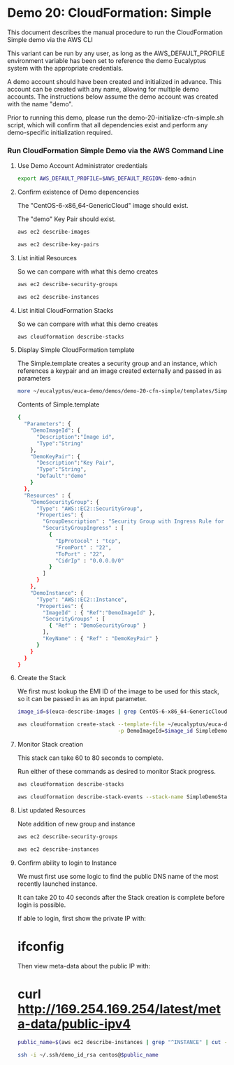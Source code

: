 # Demo 20: CloudFormation: Simple

This document describes the manual procedure to run the CloudFormation Simple demo via the AWS CLI

This variant can be run by any user, as long as the AWS_DEFAULT_PROFILE environment variable
has been set to reference the demo Eucalyptus system with the appropriate credentials.

A demo account should have been created and initialized in advance. This account can be
created with any name, allowing for multiple demo accounts. The instructions below assume
the demo account was created with the name "demo".

Prior to running this demo, please run the demo-20-initialize-cfn-simple.sh script, which
will confirm that all dependencies exist and perform any demo-specific initialization
required.

### Run CloudFormation Simple Demo via the AWS Command Line

1. Use Demo Account Administrator credentials

    ```bash
    export AWS_DEFAULT_PROFILE=$AWS_DEFAULT_REGION-demo-admin
    ```

2. Confirm existence of Demo depencencies

    The "CentOS-6-x86_64-GenericCloud" image should exist.

    The "demo" Key Pair should exist.

    ```bash
    aws ec2 describe-images

    aws ec2 describe-key-pairs
    ```

3. List initial Resources

    So we can compare with what this demo creates

    ```bash
    aws ec2 describe-security-groups

    aws ec2 describe-instances
    ```

4. List initial CloudFormation Stacks

    So we can compare with what this demo creates

    ```bash
    aws cloudformation describe-stacks
    ```

5. Display Simple CloudFormation template

    The Simple.template creates a security group and an instance, which references a keypair and
    an image created externally and passed in as parameters

    ```bash
    more ~/eucalyptus/euca-demo/demos/demo-20-cfn-simple/templates/Simple.template
    ```

    Contents of Simple.template

    ```bash
    {
      "Parameters": {
        "DemoImageId": {
          "Description":"Image id",
          "Type":"String"
        },
        "DemoKeyPair": {
          "Description":"Key Pair",
          "Type":"String",
          "Default":"demo"
        }
      },
      "Resources" : {
        "DemoSecurityGroup": {
          "Type": "AWS::EC2::SecurityGroup",
          "Properties": {
            "GroupDescription" : "Security Group with Ingress Rule for DemoInstance",
            "SecurityGroupIngress" : [
              {
                "IpProtocol" : "tcp",
                "FromPort" : "22",
                "ToPort" : "22",
                "CidrIp" : "0.0.0.0/0"
              }
            ]
          }
        },
        "DemoInstance": {
          "Type": "AWS::EC2::Instance",
          "Properties": {
            "ImageId" : { "Ref":"DemoImageId" },
            "SecurityGroups" : [ 
              { "Ref" : "DemoSecurityGroup" } 
            ],
            "KeyName" : { "Ref" : "DemoKeyPair" }
          }
        }
      }
    }
    ```

6. Create the Stack

    We first must lookup the EMI ID of the image to be used for this stack, so it can be passed in
    as an input parameter.

    ```bash
    image_id=$(euca-describe-images | grep CentOS-6-x86_64-GenericCloud.raw.manifest.xml | cut -f2)

    aws cloudformation create-stack --template-file ~/eucalyptus/euca-demo/demos/demo-20-cfn-simple/templates/Simple.template \
                                    -p DemoImageId=$image_id SimpleDemoStack
    ```

7. Monitor Stack creation

    This stack can take 60 to 80 seconds to complete.

    Run either of these commands as desired to monitor Stack progress.

    ```bash
    aws cloudformation describe-stacks

    aws cloudformation describe-stack-events --stack-name SimpleDemoStack --max-items 5
    ```

8. List updated Resources

    Note addition of new group and instance

    ```bash
    aws ec2 describe-security-groups

    aws ec2 describe-instances
    ```

9. Confirm ability to login to Instance

    We must first use some logic to find the public DNS name of the most recently launched instance.

    It can take 20 to 40 seconds after the Stack creation is complete before login is possible.

    If able to login, first show the private IP with:
    # ifconfig

    Then view meta-data about the public IP with:
    # curl http://169.254.169.254/latest/meta-data/public-ipv4

    ```bash
    public_name=$(aws ec2 describe-instances | grep "^INSTANCE" | cut -f8,11 | sort -k1 | tail -1 | cut -f2)

    ssh -i ~/.ssh/demo_id_rsa centos@$public_name
    ```

